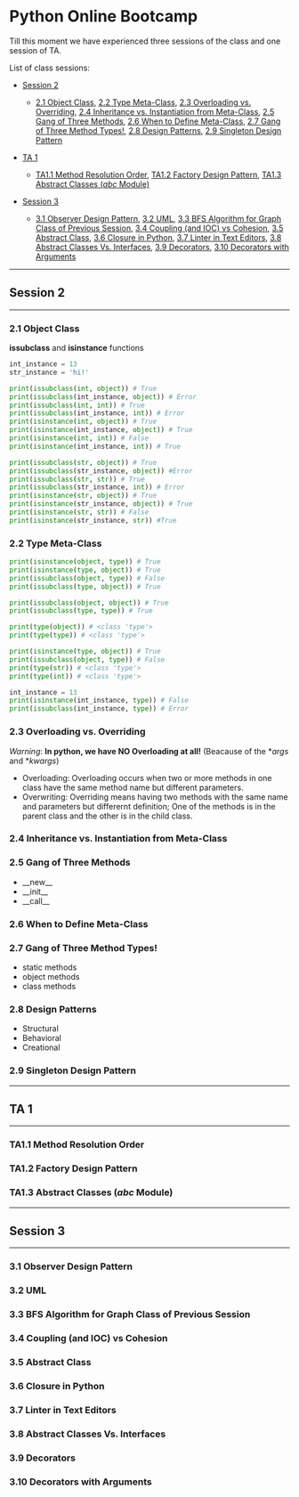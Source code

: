 
# Python Online Bootcamp

Till this moment we have experienced three sessions of the class and one session of TA.

List of class sessions:
- [Session 2](#session-2)
    - [2.1 Object Class](#21-object-class), [2.2 Type Meta-Class](#22-type-meta-class), [2.3 Overloading vs. Overriding](#23-overloading-vs-overriding), [2.4 Inheritance vs. Instantiation from Meta-Class](#24-inheritance-vs-instantiation-from-meta-class), [2.5 Gang of Three Methods](#25-gang-of-three-methods), [2.6 When to Define Meta-Class](#26-when-to-define-meta-class), [2.7 Gang of Three Method Types!](#27-gang-of-three-method-types), [2.8 Design Patterns](#28-design-patterns), [2.9 Singleton Design Pattern](#29-singleton-design-pattern)
- [TA 1](#ta-1)
    - [TA1.1 Method Resolution Order](#ta11-method-resolution-order), [TA1.2 Factory Design Pattern](#ta12-factory-design-pattern), [TA1.3 Abstract Classes (_abc_ Module)](#ta13-abstract-classes-_abc_-module)
- [Session 3](#session-3)

    - [3.1 Observer Design Pattern](#31-observer-design-pattern), [3.2 UML](#32-uml), [3.3 BFS Algorithm for Graph Class of Previous Session](#33-bfs-algorithm-for-graph-class-of-previous-session), [3.4 Coupling (and IOC) vs Cohesion](#34-coupling-and-ioc-vs-cohesion), [3.5 Abstract Class](#35-abstract-class), [3.6 Closure in Python](#36-closure-in-python), [3.7 Linter in Text Editors](#37-linter-in-text-editors), [3.8 Abstract Classes Vs. Interfaces](#38-abstract-classes-vs-interfaces), [3.9 Decorators](#39-decorators), [3.10 Decorators with Arguments](#310-decorators-with-arguments)

---

## Session 2

----

### 2.1 Object Class
**issubclass** and **isinstance** functions
```python
int_instance = 13
str_instance = 'hi!'

print(issubclass(int, object)) # True
print(issubclass(int_instance, object)) # Error
print(issubclass(int, int)) # True
print(issubclass(int_instance, int)) # Error
print(isinstance(int, object)) # True
print(isinstance(int_instance, object)) # True
print(isinstance(int, int)) # False
print(isinstance(int_instance, int)) # True

print(issubclass(str, object)) # True
print(issubclass(str_instance, object)) #Error
print(issubclass(str, str)) # True
print(issubclass(str_instance, int)) # Error
print(isinstance(str, object)) # True
print(isinstance(str_instance, object)) # True
print(isinstance(str, str)) # False
print(isinstance(str_instance, str)) #True
```

### 2.2 Type Meta-Class
```python
print(isinstance(object, type)) # True
print(isinstance(type, object)) # True
print(issubclass(object, type)) # False
print(issubclass(type, object)) # True

print(issubclass(object, object)) # True
print(issubclass(type, type)) # True

print(type(object)) # <class 'type'>
print(type(type)) # <class 'type'>

print(isinstance(type, object)) # True
print(issubclass(object, type)) # False
print(type(str)) # <class 'type'>
print(type(int)) # <class 'type'>

int_instance = 13
print(isinstance(int_instance, type)) # False
print(issubclass(int_instance, type)) # Error
```

### 2.3 Overloading vs. Overriding
*Warning*: **In python, we have NO Overloading at all!** (Beacause of the \**args* and \**kwargs*)
- Overloading: Overloading occurs when two or more methods in one class have the same method name but different parameters.
- Overwriting: Overriding means having two methods with the same name and parameters but differernt definition; One of the methods is in the parent class and the other is in the child class.

### 2.4 Inheritance vs. Instantiation from Meta-Class
### 2.5 Gang of Three Methods
- \_\_new__
-	\_\_init__
-	\_\_call__

### 2.6 When to Define Meta-Class
### 2.7 Gang of Three Method Types!
- static methods
- object methods
- class methods

### 2.8 Design Patterns
- Structural
- Behavioral
- Creational

### 2.9 Singleton Design Pattern

---

## TA 1

---

### TA1.1 Method Resolution Order
### TA1.2 Factory Design Pattern
### TA1.3 Abstract Classes (_abc_ Module)

---

## Session 3

---

### 3.1 Observer Design Pattern
### 3.2 UML
### 3.3 BFS Algorithm for Graph Class of Previous Session
### 3.4 Coupling (and IOC) vs Cohesion
### 3.5 Abstract Class
### 3.6 Closure in Python
### 3.7 Linter in Text Editors
### 3.8 Abstract Classes Vs. Interfaces
### 3.9 Decorators
### 3.10 Decorators with Arguments

